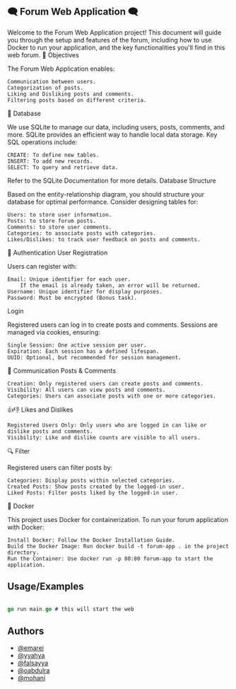 ## 🗨️ Forum Web Application 🗨️

Welcome to the Forum Web Application project! This document will guide you through the setup and features of the forum, including how to use Docker to run your application, and the key functionalities you'll find in this web forum.
🎯 Objectives

The Forum Web Application enables:

    Communication between users.
    Categorization of posts.
    Liking and Disliking posts and comments.
    Filtering posts based on different criteria.

💾 Database

We use SQLite to manage our data, including users, posts, comments, and more. SQLite provides an efficient way to handle local data storage. Key SQL operations include:

    CREATE: To define new tables.
    INSERT: To add new records.
    SELECT: To query and retrieve data.

Refer to the SQLite Documentation for more details.
Database Structure

Based on the entity-relationship diagram, you should structure your database for optimal performance. Consider designing tables for:

    Users: to store user information.
    Posts: to store forum posts.
    Comments: to store user comments.
    Categories: to associate posts with categories.
    Likes/Dislikes: to track user feedback on posts and comments.

🔐 Authentication
User Registration

Users can register with:

    Email: Unique identifier for each user.
        If the email is already taken, an error will be returned.
    Username: Unique identifier for display purposes.
    Password: Must be encrypted (Bonus task).

Login

Registered users can log in to create posts and comments. Sessions are managed via cookies, ensuring:

    Single Session: One active session per user.
    Expiration: Each session has a defined lifespan.
    UUID: Optional, but recommended for session management.

💬 Communication
Posts & Comments

    Creation: Only registered users can create posts and comments.
    Visibility: All users can view posts and comments.
    Categories: Users can associate posts with one or more categories.

👍👎 Likes and Dislikes

    Registered Users Only: Only users who are logged in can like or dislike posts and comments.
    Visibility: Like and dislike counts are visible to all users.

🔍 Filter

Registered users can filter posts by:

    Categories: Display posts within selected categories.
    Created Posts: Show posts created by the logged-in user.
    Liked Posts: Filter posts liked by the logged-in user.

🐳 Docker

This project uses Docker for containerization. To run your forum application with Docker:

    Install Docker: Follow the Docker Installation Guide.
    Build the Docker Image: Run docker build -t forum-app . in the project directory.
    Run the Container: Use docker run -p 80:80 forum-app to start the application.
## Usage/Examples

```go

go run main.go # this will start the web
```



## Authors

- [@emarei](https://www.github.com/emarei)
- [@yyahya](https://www.github.com/yyahya)
- [@falsayya](https://www.github.com/falsayya)
- [@oabdulra](https://www.github.com/oabdulra)
- [@mohani](https://www.github.com/mohani)

```